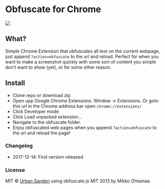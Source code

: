 # Obfuscate for Chrome

![](https://res.cloudinary.com/urre/image/upload/v1513265128/zharosiivqzbwqkdrmqu.png)

## What?
Simple Chrome Extension that obfuscates all text on the current webpage, just append `?action=obfuscate` to the url and reload. Perfect for when you want to make a screenshot quickly with some sort of content you simple don't want to show (yet), or for some other reason.

## Install

+ Clone repo or download zip
+ Open upp Google Chrome Extensions. Window → Extensions. Or goto this url in the Chrome address bar open ``chrome://extensions/``
+ Click Developer mode
+ Click Load unpacked extension…
+ Navigate to the obfuscate folder.
+ Enjoy obfuscated web pages when you append `?action=obfuscate` to the url and reload the page!

### Changelog
+ 2017-12-14: First version released

### License

MIT © [Urban Sanden](https://sprintworks.se) using obfuscate.js MIT 2013 by Mikko Ohtamaa
